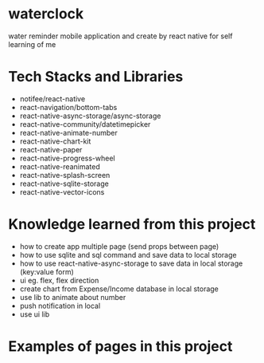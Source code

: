 # waterclock
water reminder mobile application and create by react native for self learning of me

# Tech Stacks and Libraries

- notifee/react-native
- react-navigation/bottom-tabs
- react-native-async-storage/async-storage
- react-native-community/datetimepicker
- react-native-animate-number
- react-native-chart-kit
- react-native-paper
- react-native-progress-wheel
- react-native-reanimated
- react-native-splash-screen
- react-native-sqlite-storage
- react-native-vector-icons

# Knowledge learned from this project

- how to create app multiple page (send props between page)
- how to use sqlite and sql command and save data to local storage
- how to use react-native-async-storage to save data in local storage (key:value form)
- ui eg. flex, flex direction
- create chart from Expense/Income database in local storage
- use lib to animate about number
- push notification in local
- use ui lib

# Examples of pages in this project
